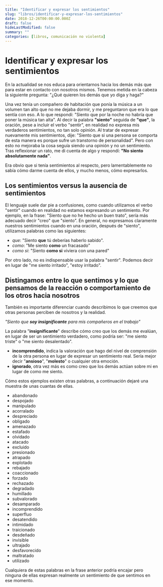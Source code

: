 ```yaml
---
title: "Identificar y expresar los sentimientos"
slug: "libros/identificar-y-expresar-los-sentimientos"
date: 2018-12-26T00:00:00.000Z
draft: false
hideLastModified: false
summary: ""
categories: [libros, comunicación no violenta]
---
```


Identificar y expresar los sentimientos
================================================================================

  En la actualidad se nos educa para orientarnos hacia los demás más que para
  estar en contacto con nosotros mismos. Tenemos metida en la cabeza la
  siguiente pregunta: "¿Qué quieren los demás que yo diga y haga?"

  Una vez tenía un compañero de habitación que ponía la música a un volumen tan
  alto que no me dejaba dormir, y me preguntaron que era lo que sentía con eso.
  A lo que respondí: "Siento que por la noche no habría que poner la música tan
  alta". Al decir la palabra __"siento"__ seguida de __"que"__, la oración, pese
  a incluir el verbo "sentir", en realidad no expresa mis verdaderos
  sentimientos, no tan solo opinión. Al tratar de expresar nuevamente mis
  sentimientos, dije: "Siento que si una persona se comporta de esta manera es
  porque sufre un transtorno de personalidad". Pero con esto no mejoraba la
  cosa seguía siendo una opinión y no un sentimiento. Tras reflexionar un rato,
  me di cuenta de algo y respondí: __"No siento absolutamente nada"__.

  Era obvio que si tenía sentimientos al respecto, pero lamentablemente no sabía
  cómo darme cuenta de ellos, y mucho menos, cómo expresarlos.

Los sentimientos versus la ausencia de sentimientos
--------------------------------------------------------------------------------

  El lenguaje suele dar pie a confusiones, como cuando utilizamos el verbo
  "sentir" cuando en realidad no estamos expresando un sentimiento. Por ejemplo,
  en la frase: "Siento que no he hecho un buen trato", sería más adecuado decir
  "creo" que "siento". En general, no expresamos claramente nuestros
  sentimientos cuando en una oración, después de "siento", utilizamos palabras
  como las siguientes:

  - *que*: "Siento __que__ tú deberías haberlo sabido".
  - *como*: "Me siento __como__ un fracasado"
  - *como si*: "Siento __como si__ viviera con una pared"

  Por otro lado, no es indispensable usar la palabra "sentir". Podemos decir en
  lugar de "me siento irritado", "estoy irritado".

Distingamos entre lo que sentimos y lo que pensamos de la reacción o
comportamiento de los otros hacia nosotros
--------------------------------------------------------------------------------

  También es importante diferenciar cuando describimos lo que creemos que otras
  personas perciben de nosotros y la realidad.

  *"Siento que __soy insignificante__ para mis compañeros en el trabajo"*

  La palabra "__insignificante__" describe cómo creo que los demás me evalúan,
  en lugar de ser un sentimiento verdadero, como podría ser: "me siento triste"
  o "me siento desalentado".

  - __incomprendido__, indica la valoración que hago del nivel de comprensión de
  la otra persona en lugar de expresar un sentimiento real. Sería mejor decir
  "__ansioso__", "__molesto__" o cualquier otra emoción.
  - __ignorado__, otra vez más es como creo que los demás actúan sobre mi en
  lugar de como me siento.

  Cómo estos ejemplos existen otras palabras, a continuación dejaré una muestra
  de unas cuantas de ellas.

  - abandonado
  - despojado
  - manipulado
  - acorralado
  - despreciado
  - obligado
  - amenazado
  - estafado
  - olvidado
  - atacado
  - excluido
  - presionado
  - atrapado
  - explotado
  - rebajado
  - coaccionado
  - forzado
  - rechazado
  - degradado
  - humillado
  - subvalorado
  - desamparado
  - incomprendido
  - superfluo
  - desatendido
  - intimidado
  - traicionado
  - desdeñado
  - invisible
  - ultrajado
  - desfavorecido
  - maltratado
  - utilizado

  Cualquiera de estas palabras en la frase anterior podría encajar pero ninguna
  de ellas expresan realmente un sentimiento de que sentimos en ese momento.

